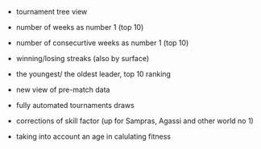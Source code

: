 - tournament tree view
- number of weeks as number 1 (top 10)
- number of consecurtive weeks as number 1 (top 10)
- winning/losing streaks (also by surface)
- the youngest/ the oldest leader, top 10 ranking

- new view of pre-match data
- fully automated tournaments draws
- corrections of skill factor (up for Sampras, Agassi and other world no 1)
- taking into account an age in calulating fitness

